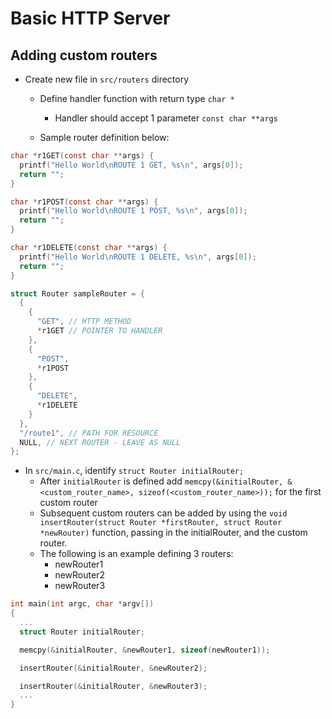 # Basic HTTP Server
## Adding custom routers
- Create new file in `src/routers` directory
  - Define handler function with return type `char *`
    - Handler should accept 1 parameter `const char **args`

  - Sample router definition below:

```c
char *r1GET(const char **args) {
  printf("Hello World\nROUTE 1 GET, %s\n", args[0]);
  return "";
}

char *r1POST(const char **args) {
  printf("Hello World\nROUTE 1 POST, %s\n", args[0]);
  return "";
}

char *r1DELETE(const char **args) {
  printf("Hello World\nROUTE 1 DELETE, %s\n", args[0]);
  return "";
}

struct Router sampleRouter = {
  {
    {
      "GET", // HTTP METHOD
      *r1GET // POINTER TO HANDLER
    },
    {
      "POST",
      *r1POST
    },
    {
      "DELETE",
      *r1DELETE
    }
  },
  "/route1", // PATH FOR RESOURCE
  NULL, // NEXT ROUTER - LEAVE AS NULL
};
``````

- In `src/main.c`, identify `struct Router initialRouter;`
  - After `initialRouter` is defined add `memcpy(&initialRouter, &<custom_router_name>, sizeof(<custom_router_name>));` for the first custom router
  - Subsequent custom routers can be added by using the `void insertRouter(struct Router *firstRouter, struct Router *newRouter)` function, passing in the initialRouter, and the custom router. 
  - The following is an example defining 3 routers:
    - newRouter1
    - newRouter2
    - newRouter3 
```c
int main(int argc, char *argv[])
{
  ...
  struct Router initialRouter;

  memcpy(&initialRouter, &newRouter1, sizeof(newRouter1));

  insertRouter(&initialRouter, &newRouter2);

  insertRouter(&initialRouter, &newRouter3);
  ...
}

```